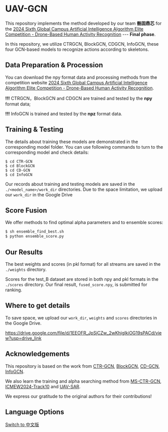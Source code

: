 # UAV-GCN

This repository implements the method developed by our team **骼固鼎芯** for the [2024 Sixth Global Campus Artificial Intelligence Algorithm Elite Competition - Drone-Based Human Activity Recognition](https://www.saikr.com/vse/50186) --- **Final phase**.

In this repository, we utilize CTRGCN, BlockGCN, CDGCN, InfoGCN, these four GCN-based models to recognize actions according to skeletons. 

## Data Preparation & Procession

You can download the npy format data and processing methods from the competition website [2024 Sixth Global Campus Artificial Intelligence Algorithm Elite Competition - Drone-Based Human Activity Recognition](https://www.saikr.com/vse/50186).







**!!!** CTRGCN，BlockGCN and CDGCN are trained and tested by the **npy** format data; 

**!!!** InfoGCN is trained and tested by the **npz** format data.

## Training & Testing

The details about training these models are demonstrated in the corresponding model folder. You can use following commands to turn to the corresponding model and check details:
```shell
$ cd CTR-GCN
$ cd BlockGCN
$ cd CD-GCN
$ cd InfoGCN
```

Our records about training and testing models are saved in the ``./<model_name>/work_dir`` directories. Due to the space limitation, we upload our ``work_dir`` in the Google Drive

## Score Fusion

We offer methods to find optimal alpha parameters and to ensemble scores:

```bash
$ sh ensemble_find_best.sh 
$ python ensemble_score.py
```

## Our Results

The best weights and scores (in pkl format) for all streams are saved in the `./weights` directory. 

Scores for the test_B dataset are stored in both npy and pkl formats in the `./scores` directory. Our final result, `fused_score.npy`, is submitted for ranking.

## Where to get details

To save space, we upload our ``work_dir``, ``weights`` and ``scores`` directories in the Google Drive.

https://drive.google.com/file/d/1EEOFR_JpSjCZw_2wKhjgIkiOG19sPACd/view?usp=drive_link

## Acknowledgements

This repository is based on the work from [CTR-GCN](https://github.com/Uason-Chen/CTR-GCN), [BlockGCN](https://github.com/ZhouYuxuanYX/BlockGCN), [CD-GCN](https://github.com/sakura1040576710/CD-GCN), [InfoGCN](https://github.com/stnoah1/infogcn).

We also learn the training and alpha searching method from [MS-CTR-GCN](https://github.com/CarefreeSun/MS-CTR-GCN), [ICMEW2024-Track10](https://github.com/liujf69/ICMEW2024-Track10) and [UAV-SAR](https://github.com/happylinze/UAV-SAR). 

We express our gratitude to the original authors for their contributions!

## Language Options

[Switch to 中文版](README.cn.md)
